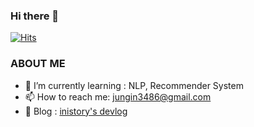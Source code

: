 ### Hi there 👋 
[![Hits](https://hits.seeyoufarm.com/api/count/incr/badge.svg?url=https%3A%2F%2Fgithub.com%2Finistory&count_bg=%23044C89&title_bg=%23555555&icon=&icon_color=%23E7E7E7&title=Visits&edge_flat=false)](https://hits.seeyoufarm.com)

### ABOUT ME

- 🌱  I’m currently learning : NLP, Recommender System
- 📫  How to reach me: <a href="mailto:jungin3486@gmail.com">jungin3486@gmail.com</a>
- 💬  Blog : [inistory's devlog](https://inistory.tistory.com/)


<!-- ### Projects
|    project name    | type  | repo |
|:----------:|:------:| :---- | 
| HatespeechHAN |`NLP`| [https://github.com/smile-speech/hatespeechHAN](https://github.com/smile-speech/hatespeechHAN) | 
| HatespeechHAN-telegram-bot |`NLP`| [https://github.com/smile-speech/hatespeechHAN-telegram-bot](https://github.com/smile-speech/hatespeechHAN-telegram-bot) | 
| Netflix data EDA |`EDA` |  [https://github.com/netfleeex](https://github.com/netfleeex) | 
| AI-wonderland |`Web` `NLP`|  [https://github.com/inistory/AI-wonderland](https://github.com/inistory/AI-wonderland) | 
| Checkmate - Todolist service |`Web`|  [https://github.com/inistory/checkmate](https://github.com/inistory/checkmate) |  -->




<!--
**inistory/inistory** is a ✨ _special_ ✨ repository because its `README.md` (this file) appears on your GitHub profile.

Here are some ideas to get you started:

- 🔭 I’m currently working on ...
- 🌱 I’m currently learning ...
- 👯 I’m looking to collaborate on ...
- 🤔 I’m looking for help with ...
- 💬 Ask me about ...
- 📫 How to reach me: ...
- 😄 Pronouns: ...
- ⚡ Fun fact: ...
-->

